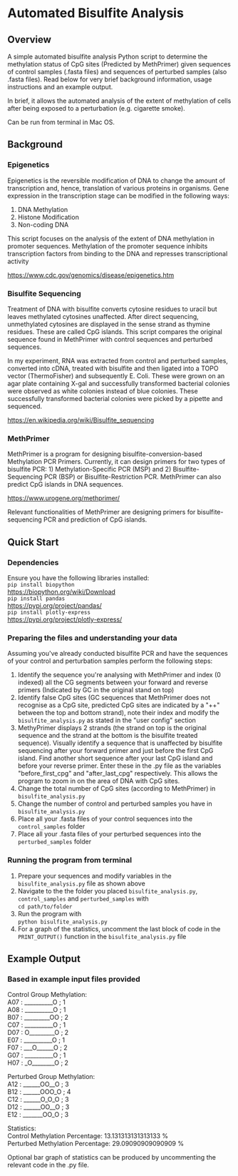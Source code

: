 # Automated Bisulfite Analysis

## Overview
A simple automated bisulfite analysis Python script to determine the methylation status of CpG sites (Predicted by MethPrimer) given sequences of control samples (.fasta files) and sequences of perturbed samples (also .fasta files). Read below for very brief background information, usage instructions and an example output.

In brief, it allows the automated analysis of the extent of methylation of cells after being exposed to a perturbation (e.g. cigarette smoke).

Can be run from terminal in Mac OS.

## Background
### Epigenetics
Epigenetics is the reversible modification of DNA to change the amount of transcription and, hence, translation of various proteins in organisms.
Gene expression in the transcription stage can be modified in the following ways:
1. DNA Methylation
3. Histone Modification
4. Non-coding DNA

This script focuses on the analysis of the extent of DNA methylation in promoter sequences. Methylation of the promoter sequence inhibits transcription factors from binding to the DNA and represses transcriptional activity

https://www.cdc.gov/genomics/disease/epigenetics.htm

### Bisulfite Sequencing
Treatment of DNA with bisulfite converts cytosine residues to uracil but leaves methylated cytosines unaffected. After direct sequencing, unmethylated cytosines are displayed in the sense strand as thymine residues. These are called CpG islands. This script compares the original sequence found in MethPrimer with control sequences and perturbed sequences. 

In my experiment, RNA was extracted from control and perturbed samples, converted into cDNA, treated with bisulfite and then ligated into a TOPO vector (ThermoFisher) and subsequently E. Coli. These were grown on an agar plate containing X-gal and successfully transformed bacterial colonies were observed as white colonies instead of blue colonies. These successfully transformed bacterial colonies were picked by a pipette and sequenced.

https://en.wikipedia.org/wiki/Bisulfite_sequencing

### MethPrimer
MethPrimer is a program for designing bisulfite-conversion-based Methylation PCR Primers. Currently, it can design primers for two types of bisulfite PCR: 1) Methylation-Specific PCR (MSP) and 2) Bisulfite-Sequencing PCR (BSP) or Bisulfite-Restriction PCR. MethPrimer can also predict CpG islands in DNA sequences.

https://www.urogene.org/methprimer/

Relevant functionalities of MethPrimer are designing primers for bisulfite-sequencing PCR and prediction of CpG islands.


## Quick Start
### Dependencies
Ensure you have the following libraries installed:<br/>
`pip install biopython`<br/>
https://biopython.org/wiki/Download<br/>
`pip install pandas`<br/>
https://pypi.org/project/pandas/<br/>
`pip install plotly-express`<br/>
https://pypi.org/project/plotly-express/<br/>


### Preparing the files and understanding your data
Assuming you've already conducted bisulfite PCR and have the sequences of your control and perturbation samples perform the following steps:
1. Identify the sequence you're analysing with MethPrimer and index (0 indexed) all the CG segments between your forward and reverse primers (Indicated by GC in the original stand on top)
2. Identify false CpG sites (GC sequences that MethPrimer does not recognise as a CpG site, predicted CpG sites are indicated by a "++" between the top and bottom strand), note their index and modify the `bisulfite_analysis.py` as stated in the "user config" section
3. MethyPrimer displays 2 strands (the strand on top is the original sequence and the strand at the bottom is the bisulfite treated sequence). Visually identify a sequence that is unaffected by bisulfite sequencing after your forward primer and just before the first CpG island. Find another short sequence after your last CpG island and before your reverse primer. Enter these in the .py file as the variables "before_first_cpg" and "after_last_cpg" respectively. This allows the program to zoom in on the area of DNA with CpG sites.
4. Change the total number of CpG sites (according to MethPrimer) in `bisulfite_analysis.py`
5. Change the number of control and perturbed samples you have in `bisulfite_analysis.py`
6. Place all your .fasta files of your control sequences into the `control_samples` folder
7. Place all your .fasta files of your perturbed sequences into the `perturbed_samples` folder

### Running the program from terminal
1. Prepare your sequences and modify variables in the `bisulfite_analysis.py` file as shown above
2. Navigate to the the folder you placed `bisulfite_analysis.py`, `control_samples` and `perturbed_samples` with<br/>
`cd path/to/folder`
3. Run the program with<br/>
`python bisulfite_analysis.py`
4. For a graph of the statistics, uncomment the last block of code in the `PRINT_OUTPUT()` function in the `bisulfite_analysis.py` file

## Example Output
### Based in example input files provided
Control Group Methylation:<br/>
A07 :  __________O ;  1<br/>
A08 :  __________O ;  1<br/>
B07 :  _________OO ;  2<br/>
C07 :  __________O ;  1<br/>
D07 :  O_________O ;  2<br/>
E07 :  __________O ;  1<br/>
F07 :  ___O______O ;  2<br/>
G07 :  __________O ;  1<br/>
H07 :  _O________O ;  2<br/>

Perturbed Group Methylation:<br/>
A12 :  ______OO__O ;  3<br/>
B12 :  ______OOO_O ;  4<br/>
C12 :  ______O_O_O ;  3<br/>
D12 :  ______OO__O ;  3<br/>
E12 :  _______OO_O ;  3<br/>

Statistics:<br/>
Control Methylation Percentage:  13.131313131313133 %<br/>
Perturbed Methylation Percentage:  29.09090909090909 %<br/>

Optional bar graph of statistics can be produced by uncommenting the relevant code in the .py file.
